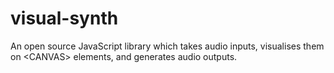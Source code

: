 # visual-synth
An open source JavaScript library which takes audio inputs, visualises them on &lt;CANVAS> elements, and generates audio outputs.
